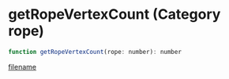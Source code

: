 # getRopeVertexCount (Category rope)

```js
function getRopeVertexCount(rope: number): number
```

[filename](getRopeVertexCount_m.md ':include')